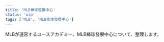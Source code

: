```yaml
---
title: 'MLB棒球發展中心'
status: 'wip'
tags: ['MLB', 'MLB棒球發展中心']
---
```


MLBが運営するユースアカデミー、MLB棒球發展中心について、整理します。